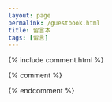 ```yaml
---
layout: page
permalink: /guestbook.html
title: 留言本
tags: [留言]
---
```


{% include comment.html %}

{% comment %}
<div id="comment"></div>
<script src="http://api.fooleap.org/test/disqus-api.js"></script>
{% endcomment %}
